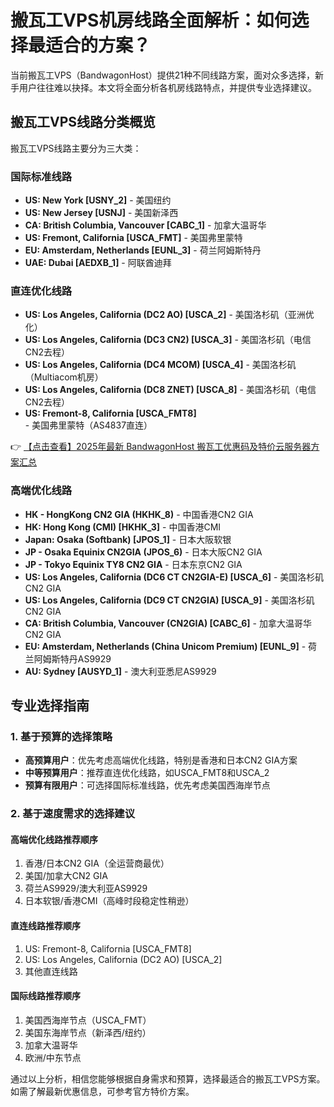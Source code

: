 # 搬瓦工VPS机房线路全面解析：如何选择最适合的方案？

当前搬瓦工VPS（BandwagonHost）提供21种不同线路方案，面对众多选择，新手用户往往难以抉择。本文将全面分析各机房线路特点，并提供专业选择建议。

## 搬瓦工VPS线路分类概览

搬瓦工VPS线路主要分为三大类：

### 国际标准线路
- **US: New York [USNY_2]** - 美国纽约
- **US: New Jersey [USNJ]** - 美国新泽西
- **CA: British Columbia, Vancouver [CABC_1]** - 加拿大温哥华
- **US: Fremont, California [USCA_FMT]** - 美国弗里蒙特
- **EU: Amsterdam, Netherlands [EUNL_3]** - 荷兰阿姆斯特丹
- **UAE: Dubai [AEDXB_1]** - 阿联酋迪拜

### 直连优化线路
- **US: Los Angeles, California (DC2 AO) [USCA_2]** - 美国洛杉矶（亚洲优化）
- **US: Los Angeles, California (DC3 CN2) [USCA_3]** - 美国洛杉矶（电信CN2去程）
- **US: Los Angeles, California (DC4 MCOM) [USCA_4]** - 美国洛杉矶（Multiacom机房）
- **US: Los Angeles, California (DC8 ZNET) [USCA_8]** - 美国洛杉矶（电信CN2去程）
- **US: Fremont-8, California [USCA_FMT8]** - 美国弗里蒙特（AS4837直连）

👉 [【点击查看】2025年最新 BandwagonHost 搬瓦工优惠码及特价云服务器方案汇总](https://bit.ly/banwagon)

### 高端优化线路
- **HK - HongKong CN2 GIA (HKHK_8)** - 中国香港CN2 GIA
- **HK: Hong Kong (CMI) [HKHK_3]** - 中国香港CMI
- **Japan: Osaka (Softbank) [JPOS_1]** - 日本大阪软银
- **JP - Osaka Equinix CN2GIA (JPOS_6)** - 日本大阪CN2 GIA
- **JP - Tokyo Equinix TY8 CN2 GIA** - 日本东京CN2 GIA
- **US: Los Angeles, California (DC6 CT CN2GIA-E) [USCA_6]** - 美国洛杉矶CN2 GIA
- **US: Los Angeles, California (DC9 CT CN2GIA) [USCA_9]** - 美国洛杉矶CN2 GIA
- **CA: British Columbia, Vancouver (CN2GIA) [CABC_6]** - 加拿大温哥华CN2 GIA
- **EU: Amsterdam, Netherlands (China Unicom Premium) [EUNL_9]** - 荷兰阿姆斯特丹AS9929
- **AU: Sydney [AUSYD_1]** - 澳大利亚悉尼AS9929

## 专业选择指南

### 1. 基于预算的选择策略
- **高预算用户**：优先考虑高端优化线路，特别是香港和日本CN2 GIA方案
- **中等预算用户**：推荐直连优化线路，如USCA_FMT8和USCA_2
- **预算有限用户**：可选择国际标准线路，优先考虑美国西海岸节点

### 2. 基于速度需求的选择建议

#### 高端优化线路推荐顺序
1. 香港/日本CN2 GIA（全运营商最优）
2. 美国/加拿大CN2 GIA
3. 荷兰AS9929/澳大利亚AS9929
4. 日本软银/香港CMI（高峰时段稳定性稍逊）

#### 直连线路推荐顺序
1. US: Fremont-8, California [USCA_FMT8]
2. US: Los Angeles, California (DC2 AO) [USCA_2]
3. 其他直连线路

#### 国际线路推荐顺序
1. 美国西海岸节点（USCA_FMT）
2. 美国东海岸节点（新泽西/纽约）
3. 加拿大温哥华
4. 欧洲/中东节点

通过以上分析，相信您能够根据自身需求和预算，选择最适合的搬瓦工VPS方案。如需了解最新优惠信息，可参考官方特价方案。